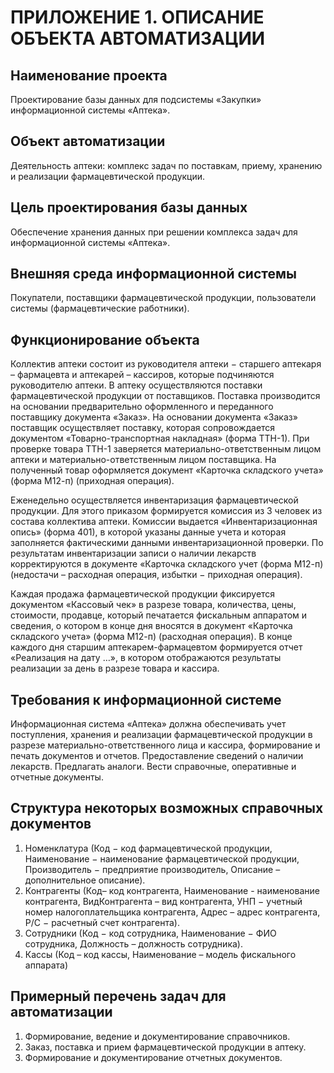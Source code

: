 # ПРИЛОЖЕНИЕ 1. ОПИСАНИЕ ОБЪЕКТА АВТОМАТИЗАЦИИ #

## Наименование проекта ##

Проектирование базы данных для подсистемы «Закупки» информационной системы «Аптека».

## Объект автоматизации ##

Деятельность аптеки: комплекс задач по поставкам, приему, хранению и реализации фармацевтической продукции.

## Цель проектирования базы данных ##

Обеспечение хранения данных при решении комплекса задач для информационной системы «Аптека».

## Внешняя среда информационной системы ##

Покупатели, поставщики фармацевтической продукции, пользователи системы (фармацевтические работники).

## Функционирование объекта ##

Коллектив аптеки состоит из руководителя аптеки $-$ старшего аптекаря $–$ фармацевта и аптекарей $–$ кассиров, которые подчиняются руководителю аптеки. В аптеку осуществляются поставки фармацевтической продукции от поставщиков. Поставка производится на основании предварительно оформленного и переданного поставщику документа «Заказ». На основании документа «Заказ» поставщик осуществляет поставку, которая сопровождается документом «Товарно-транспортная накладная» (форма ТТН-1). При проверке товара ТТН-1 заверяется материально-ответственным лицом аптеки и материально-ответственным лицом поставщика. На полученный товар оформляется документ «Карточка складского учета» (форма М12-п) (приходная операция).

Еженедельно осуществляется инвентаризация фармацевтической продукции. Для этого приказом формируется комиссия из 3 человек из состава коллектива аптеки. Комиссии выдается «Инвентаризационная опись» (форма 401), в которой указаны данные учета и которая заполняется фактическими данными инвентаризационной проверки. По результатам инвентаризации записи о наличии лекарств корректируются в документе «Карточка складского учет (форма М12-п) (недостачи – расходная операция, избытки $-$ приходная операция).

Каждая продажа фармацевтической продукции фиксируется документом «Кассовый чек» в разрезе товара, количества, цены, стоимости, продавце, который печатается фискальным аппаратом и сведения, о котором в конце дня вносятся в документ «Карточка складского учета» (форма М12-п) (расходная операция). В конце каждого дня старшим аптекарем-фармацевтом формируется отчет «Реализация на дату …», в котором отображаются результаты реализации за день в разрезе товара и кассира.

## Требования к информационной системе ##

Информационная система «Аптека» должна обеспечивать учет поступления, хранения и реализации фармацевтической продукции в разрезе материально-ответственного лица и кассира, формирование и печать документов и отчетов. Предоставление сведений о наличии лекарств. Предлагать аналоги. Вести справочные, оперативные и отчетные документы.

## Структура некоторых возможных справочных документов ##

1. Номенклатура (Код $-$ код фармацевтической продукции, Наименование $-$
наименование фармацевтической продукции, Производитель $-$ предприятие
производитель, Описание – дополнительное описание).
2. Контрагенты (Код– код контрагента, Наименование - наименование контрагента, ВидКонтрагента $–$ вид контрагента, УНП $-$ учетный номер налогоплательщика контрагента, Адрес – адрес контрагента, Р/С $-$ расчетный счет
контрагента).
3. Сотрудники (Код $-$ код сотрудника, Наименование $-$ ФИО сотрудника, Должность $–$ должность сотрудника).
4. Кассы (Код – код кассы, Наименование $–$ модель фискального аппарата)

## Примерный перечень задач для автоматизации ##

1. Формирование, ведение и документирование справочников.
2. Заказ, поставка и прием фармацевтической продукции в аптеку.
3. Формирование и документирование отчетных документов.
